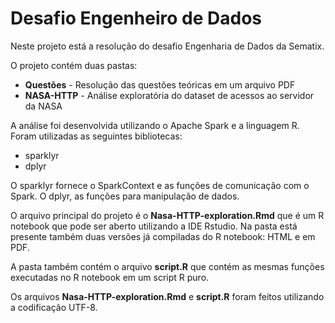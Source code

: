 # Desafio Engenheiro de Dados

Neste projeto está a resolução do desafio Engenharia de Dados da Sematix.

O projeto contém duas pastas:

 * **Questões** - Resolução das questões teóricas em um arquivo PDF
 * **NASA-HTTP** - Análise exploratória do dataset de acessos ao servidor da NASA
 
 A análise foi desenvolvida utilizando o Apache Spark e a linguagem R. Foram utilizadas as seguintes bibliotecas:
 
 * sparklyr
 * dplyr
 
 O sparklyr fornece o SparkContext e as funções de comunicação com o Spark. O dplyr, as funções para manipulação de dados. 
 
 O arquivo principal do projeto é o **Nasa-HTTP-exploration.Rmd** que é um R notebook que pode ser aberto utilizando a IDE Rstudio. Na pasta está presente também duas versões já compiladas do R notebook: HTML e em PDF.
 
 A pasta também contém o arquivo **script.R** que contém as mesmas funções executadas no R notebook em um script R puro.
 
 Os arquivos **Nasa-HTTP-exploration.Rmd** e **script.R** foram feitos utilizando a codificação UTF-8.